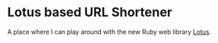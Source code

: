 # Lotus based URL Shortener

A place where I can play around with the new Ruby web library [Lotus](https://github.com/lotus).
